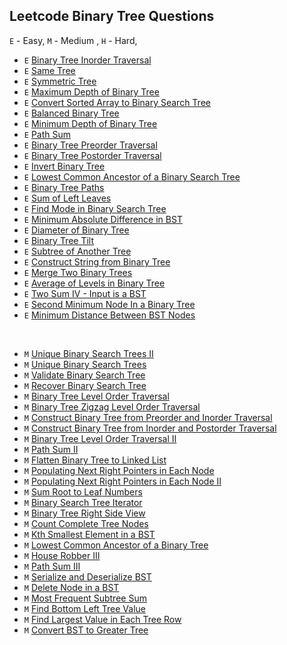 ## Leetcode Binary Tree Questions

`E` - Easy, `M` - Medium , `H` - Hard,

* `E` [Binary Tree Inorder Traversal](lc_94_inorder_traversal/inorder_traversal.py)
* `E` [Same Tree](lc_100_same_tree/same_tree.py)
* `E` [Symmetric Tree](lc_101_symmetric_tree/symmetric_tree.py)
* `E` [Maximum Depth of Binary Tree](lc_104_max_depth_of_binary_tree/max_depth_of_binary_tree.py)
* `E` [Convert Sorted Array to Binary Search Tree](lc_108_converted_sorted_array_to_bst/converted_sorted_array_to_bst.py)
* `E` [Balanced Binary Tree](lc_110_balanced_binary_tree/balanced_binary_tree.py)
* `E` [Minimum Depth of Binary Tree](lc_111_min_depth_of_binary_tree/min_depth_of_binary_tree.py)
* `E` [Path Sum](lc_112_path_sum/path_sum.py)
* `E` [Binary Tree Preorder Traversal](lc_144_preorder_traversal/preorder_traversal.py)
* `E` [Binary Tree Postorder Traversal](lc_145_postorder_traversal/postorder_traversal.py)
* `E` [Invert Binary Tree](lc_226_invert_binary_tree/invert_binary_tree.py)
* `E` [Lowest Common Ancestor of a Binary Search Tree](lc_235_lca_of_binary_search_tree/lca_bst.py)
* `E` [Binary Tree Paths](lc_257_binary_tree_paths/lca_binary_tree_pathsbst.py)
* `E` [Sum of Left Leaves](lc_404_sum_of_left_leaves/sum_of_left_leaves.py)
* `E` [Find Mode in Binary Search Tree](lc_501_find_mode_in_bst/find_mode_in_bst.py)
* `E` [Minimum Absolute Difference in BST](lc_530_minimum_absolute_diff_in_bst/min_absolute_diff_in_bst.py)
* `E` [Diameter of Binary Tree](lc_543_diameter_of_a_tree/tree_diameter.py)
* `E` [Binary Tree Tilt ](lc_563_binary_tree_tilt/binary_tree_tilt.py)
* `E` [Subtree of Another Tree ](lc_572_subtree_of_another_tree/subtree_of_another_tree.py)
* `E` [Construct String from Binary Tree ](lc_606_construct_string_from_tree/construct_string_from_tree.py)
* `E` [Merge Two Binary Trees ](lc_617_merge_two_binary_trees/merge_two_binary_trees.py)
* `E` [Average of Levels in Binary Tree ](lc_637_average_of_levels_in_binary_tree/average_of_levels_in_binary_tree.py)
* `E` [Two Sum IV - Input is a BST ](lc_653_two_sum_IV/two_sum.py)
* `E` [Second Minimum Node In a Binary Tree ](lc_671_second_minimum_node_in_binary_tree/second_minimum_node_in_binary_tree.py)
* `E` [Minimum Distance Between BST Nodes](lc_783_min_distance_between_bst_nodes/min_distance_between_bst_nodes.py)

<br>

* `M` [Unique Binary Search Trees II](lc_95_unique_binary_search_trees_II/unique_binary_search_trees.py)
* `M` [Unique Binary Search Trees](lc_96_unique_binary_search_trees/unique_binary_search_trees.py)
* `M` [Validate Binary Search Tree](lc_98_validate_binary_search_tree/validate_binary_search_tree.py)
* `M` [Recover Binary Search Tree](lc_99_recover_binary_search_trees/recover_binary_search_trees.py)
* `M` [Binary Tree Level Order Traversal](lc_102_binary_tree_level_order_traversal/binary_tree_level_order_traversal.py)
* `M` [Binary Tree Zigzag Level Order Traversal](lc_103_binary_tree_zigzag_level_order_traversal/binary_tree_zigzag_level_order_traversal.py)
* `M` [Construct Binary Tree from Preorder and Inorder Traversal ](lc_105_construct_binary_tree_from_preorder_inorder_traversal/construct_binary_tree_from_preorder_inorder_traversal.py)
* `M` [Construct Binary Tree from Inorder and Postorder Traversal](lc_106_construct_binary_tree_from_inorder_postorder_traversal/construct_binary_tree_from_inorder_postorder_traversal.py)
* `M` [Binary Tree Level Order Traversal II](lc_107_binary_tree_level_order_traversal_II/binary_tree_level_order_traversal.py)
* `M` [Path Sum II](lc_113_path_sum_II/path_sum.py)
* `M` [Flatten Binary Tree to Linked List](lc_114_flatten_binary_tree_to_linkedlist/flatten_binary_tree_to_linkedlist.py)
* `M` [Populating Next Right Pointers in Each Node](lc_116_populate_next_right_pointers_in_each_node/populate_next_right_pointers.py)
* `M` [Populating Next Right Pointers in Each Node II](lc_117_populate_next_right_pointer_in_each_node_II/populate_next_right_pointers.py)
* `M` [Sum Root to Leaf Numbers](lc_129_sum_root_to_leaf_numbers/sum_root_to_leaf_numbers.py)
* `M` [Binary Search Tree Iterator](lc_173_binary_search_tree_iterator/binary_search_tree_iterator.py)
* `M` [Binary Tree Right Side View](lc_199_binary_tree_right_side_view/binary_tree_right_side_view.py)
* `M` [Count Complete Tree Nodes](lc_222_count_complete_tree_nodes/count_complete_tree_nodes.py)
* `M` [Kth Smallest Element in a BST](lc_230_kth_smallest_in_bst/kth_smallest_in_bst.py)
* `M` [Lowest Common Ancestor of a Binary Tree](lc_236_lowest_common_ancestor_of_binary_tree/lowest_common_ancestor_of_binary_tree.py)
* `M` [House Robber III](lc_337_house_robber_III/house_robber.py)
* `M` [Path Sum III](lc_437_path_sum_III/path_sum.py)
* `M` [Serialize and Deserialize BST](lc_449_serialize_deserialize_bst/serialize_deserialize_bst.py)
* `M` [Delete Node in a BST](lc_450_delete_bst_node/delete_bst_node.py)
* `M` [Most Frequent Subtree Sum](lc_508_most_frequent_subtree_sum/most_frequent_subtree_sum.py)
* `M` [Find Bottom Left Tree Value](lc_513_find_bottom_left_tree_value/find_bottom_left_tree_value.py)
* `M` [Find Largest Value in Each Tree Row](lc_515_find_largest_value_in_each_tree_row/find_largest_value_in_each_tree_row.py)
* `M` [Convert BST to Greater Tree](lc_538_convert_bst_to_greater_tree/convert_bst_to_greater_tree.py)